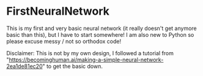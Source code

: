 # FirstNeuralNetwork
This is my first and very basic neural network (it really doesn't get anymore basic than this), but I have to start somewhere!
I am also new to Python so please excuse messy / not so orthodox code! 

Disclaimer: This is not by my own design, I followed a tutorial from "https://becominghuman.ai/making-a-simple-neural-network-2ea1de81ec20"
 to get the basic down.
